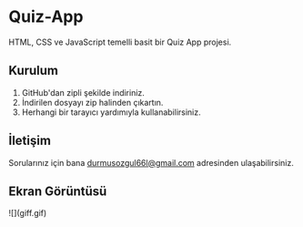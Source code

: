 # Quiz-App

HTML, CSS ve JavaScript temelli basit bir Quiz App projesi.

## Kurulum

1. GitHub'dan zipli şekilde indiriniz.
2. İndirilen dosyayı zip halinden çıkartın.
3. Herhangi bir tarayıcı yardımıyla kullanabilirsiniz.

## İletişim

Sorularınız için bana [durmusozgul66l@gmail.com](mailto:durmusozgul66l@gmail.com) adresinden ulaşabilirsiniz.

<h2>Ekran Görüntüsü</h2>
![](giff.gif)











